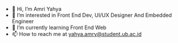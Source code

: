 - 👋 Hi, I’m Amri Yahya
- 👀 I’m interested in Front End Dev, UI/UX Designer And Embedded Engineer
- 🌱 I’m currently learning Front End Web
- 📫 How to reach me at yahya.amry@student.ub.ac.id

<!---
yahyaroot/yahyaroot is a ✨ special ✨ repository because its `README.md` (this file) appears on your GitHub profile.
You can click the Preview link to take a look at your changes.
--->
